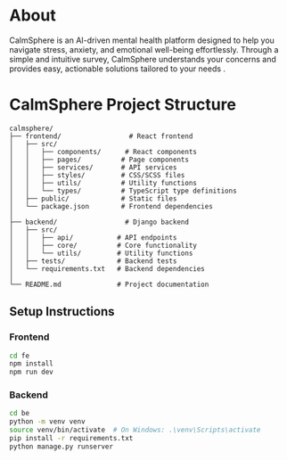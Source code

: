# About
CalmSphere is an AI-driven mental health platform designed to help you navigate stress, anxiety, and emotional well-being effortlessly. Through a simple and intuitive survey, CalmSphere understands your concerns and provides easy, actionable solutions tailored to your needs .

# CalmSphere Project Structure

```
calmsphere/
├── frontend/                 # React frontend
│   ├── src/
│   │   ├── components/      # React components
│   │   ├── pages/          # Page components
│   │   ├── services/       # API services
│   │   ├── styles/         # CSS/SCSS files
│   │   ├── utils/          # Utility functions
│   │   └── types/          # TypeScript type definitions
│   ├── public/             # Static files
│   └── package.json        # Frontend dependencies
│
├── backend/                 # Django backend
│   ├── src/
│   │   ├── api/           # API endpoints
│   │   ├── core/          # Core functionality
│   │   └── utils/         # Utility functions
│   ├── tests/             # Backend tests
│   └── requirements.txt   # Backend dependencies
│
└── README.md              # Project documentation
```

## Setup Instructions

### Frontend
```bash
cd fe
npm install
npm run dev
```

### Backend
```bash
cd be
python -m venv venv
source venv/bin/activate  # On Windows: .\venv\Scripts\activate
pip install -r requirements.txt
python manage.py runserver
``` 
